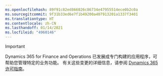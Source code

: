 ```yaml
---
ms.openlocfilehash: 89f91c82ed866026c86734e47955514ece0b2c0a
ms.sourcegitcommit: 9f31b33ed6e7f1b49200a407913201a1337f3401
ms.translationtype: HT
ms.contentlocale: zh-CN
ms.lasthandoff: 01/14/2021
ms.locfileid: "4960146"
---
```

> [!IMPORTANT]
> Dynamics 365 for Finance and Operations 已发展成专门构建的应用程序，可帮助您管理特定的业务功能。 有关这些变更的详细信息，请参阅 [Dynamics 365 许可指南](https://go.microsoft.com/fwlink/p/?LinkId=866544)。
 
